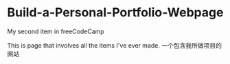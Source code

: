 # Build-a-Personal-Portfolio-Webpage
My second item in freeCodeCamp

This is page that involves all the items I've ever made.
一个包含我所做项目的网站
